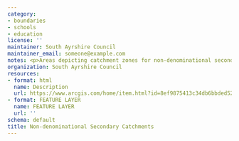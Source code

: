 ```yaml
---
category:
- boundaries
- schools
- education
license: ''
maintainer: South Ayrshire Council
maintainer_email: someone@example.com
notes: <p>Areas depicting catchment zones for non-denominational secondary schools</p>
organization: South Ayrshire Council
resources:
- format: html
  name: Description
  url: https://www.arcgis.com/home/item.html?id=8ef9875413c34db6bbded52b6eaf8c07
- format: FEATURE LAYER
  name: FEATURE LAYER
  url: ''
schema: default
title: Non-denominational Secondary Catchments
---
```

